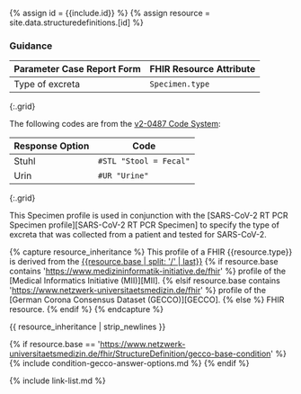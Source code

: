 
{% assign id = {{include.id}} %}
{% assign resource = site.data.structuredefinitions.[id] %}

### Guidance

| Parameter Case Report Form | FHIR Resource Attribute |
| -------------------------- | ----------------------- |
| Type of excreta | `Specimen.type` |
{:.grid}


The following codes are from the [v2-0487 Code System](http://terminology.hl7.org/CodeSystem/v2-0487):

| Response Option | Code |
| ------ | ---- |
| Stuhl | `#STL "Stool = Fecal"` |
| Urin | `#UR "Urine"` |


{:.grid}

This Specimen profile is used in conjunction with the [SARS-CoV-2 RT PCR Specimen profile][SARS-CoV-2 RT PCR Specimen] to specify the type of excreta that was collected from a patient and tested for SARS-CoV-2.

{% capture resource_inheritance %}
This profile of a FHIR {{resource.type}} is derived from the [{{resource.base | split: '/' | last}}]({{resource.base}})
{% if resource.base contains 'https://www.medizininformatik-initiative.de/fhir' %}
 profile of the [Medical Informatics Initiative (MII)][MII].
{% elsif resource.base contains 'https://www.netzwerk-universitaetsmedizin.de/fhir' %}
 profile of the [German Corona Consensus Dataset (GECCO)][GECCO].
{% else %}
 FHIR resource.
{% endif %}
{% endcapture %}

{{ resource_inheritance | strip_newlines }}

{% if resource.base == 'https://www.netzwerk-universitaetsmedizin.de/fhir/StructureDefinition/gecco-base-condition' %}
{% include condition-gecco-answer-options.md %}
{% endif %}

{% include link-list.md %}
